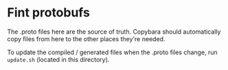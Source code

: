 # Fint protobufs

The .proto files here are the source of truth. Copybara should automatically
copy files from here to the other places they're needed.

To update the compiled / generated files when the .proto files change, run
`update.sh` (located in this directory).
